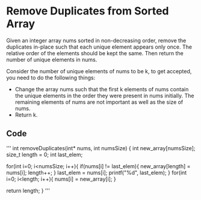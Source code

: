 # Remove Duplicates from Sorted Array

Given an integer array nums sorted in non-decreasing order, remove the duplicates in-place such that each unique element appears only once. The relative order of the elements should be kept the same. Then return the number of unique elements in nums.

Consider the number of unique elements of nums to be k, to get accepted, you need to do the following things:

- Change the array nums such that the first k elements of nums contain the unique elements in the order they were present in nums initially. The remaining elements of nums are not important as well as the size of nums.
- Return k.

## Code

'''
int removeDuplicates(int* nums, int numsSize) {
   int new_array[numsSize];
   size_t length = 0;
   int last_elem;

   for(int i=0; i<numsSize; i++){
        if(nums[i] != last_elem){
            new_array[length] = nums[i];
            length++;
        }
        last_elem = nums[i];
        printf("%d", last_elem);
   }
   for(int i=0; i<length; i++){
        nums[i] = new_array[i];
   }

   return length;
}
'''

